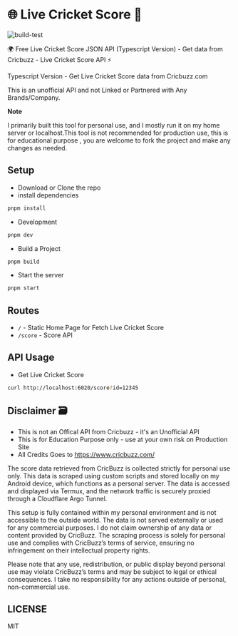# 🌐 Live Cricket Score 🏏  

![build-test](https://github.com/sanwebinfo/ts-cricket-score/workflows/build-test/badge.svg)  

🌍 Free Live Cricket Score JSON API (Typescript Version) - Get data from Cricbuzz - Live Cricket Score API ⚡  

Typescript Version - Get Live Cricket Score data from Cricbuzz.com  

This is an unofficial API and not Linked or Partnered with Any Brands/Company.  

**Note**  

I primarily built this tool for personal use, and I mostly run it on my home server or localhost.This tool is not recommended for production use, this is for educational purpose , you are welcome to fork the project and make any changes as needed.  

## Setup

- Download or Clone the repo
- install dependencies

```sh
pnpm install
```

- Development

```sh
pnpm dev
```

- Build a Project

```sh
pnpm build
```

- Start the server

```sh
pnpm start
```

## Routes

- `/` - Static Home Page for Fetch Live Cricket Score
- `/score` - Score API

## API Usage

- Get Live Cricket Score

```sh
curl http://localhost:6020/score?id=12345
```

## Disclaimer 🗃

- This is not an Offical API from Cricbuzz - it's an Unofficial API
- This is for Education Purpose only - use at your own risk on Production Site
- All Credits Goes to <https://www.cricbuzz.com/>

The score data retrieved from CricBuzz is collected strictly for personal use only. This data is scraped using custom scripts and stored locally on my Android device, which functions as a personal server. The data is accessed and displayed via Termux, and the network traffic is securely proxied through a Cloudflare Argo Tunnel.  

This setup is fully contained within my personal environment and is not accessible to the outside world. The data is not served externally or used for any commercial purposes. I do not claim ownership of any data or content provided by CricBuzz. The scraping process is solely for personal use and complies with CricBuzz’s terms of service, ensuring no infringement on their intellectual property rights.  

Please note that any use, redistribution, or public display beyond personal use may violate CricBuzz’s terms and may be subject to legal or ethical consequences. I take no responsibility for any actions outside of personal, non-commercial use.  

## LICENSE

MIT
